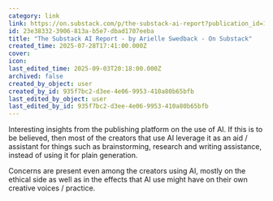 ```yaml
---
category: link
link: https://on.substack.com/p/the-substack-ai-report?publication_id=1&utm_medium=email&utm_campaign=email-share&isFreemail=true&triedRedirect=true
id: 23e38332-3906-813a-b5e7-dbad1707eeba
title: "The Substack AI Report - by Arielle Swedback - On Substack"
created_time: 2025-07-28T17:41:00.000Z
cover: 
icon: 
last_edited_time: 2025-09-03T20:18:00.000Z
archived: false
created_by_object: user
created_by_id: 935f7bc2-d3ee-4e06-9953-410a80b65bfb
last_edited_by_object: user
last_edited_by_id: 935f7bc2-d3ee-4e06-9953-410a80b65bfb
---
```


Interesting insights from the publishing platform on the use of AI. If this is to be believed, then most of the creators that use AI leverage it as an aid / assistant for things such as brainstorming, research and writing assistance, instead of using it for plain generation.

Concerns are present even among the creators using AI, mostly on the ethical side as well as in the effects that AI use might have on their own creative voices / practice.


